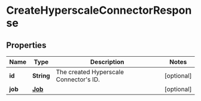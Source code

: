 

# CreateHyperscaleConnectorResponse


## Properties

Name | Type | Description | Notes
------------ | ------------- | ------------- | -------------
**id** | **String** | The created Hyperscale Connector&#39;s ID. |  [optional]
**job** | [**Job**](Job.md) |  |  [optional]



